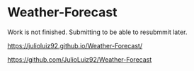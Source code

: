 # Weather-Forecast

Work is not finished. Submitting to be able to resubmmit later.

https://julioluiz92.github.io/Weather-Forecast/

https://github.com/JulioLuiz92/Weather-Forecast
